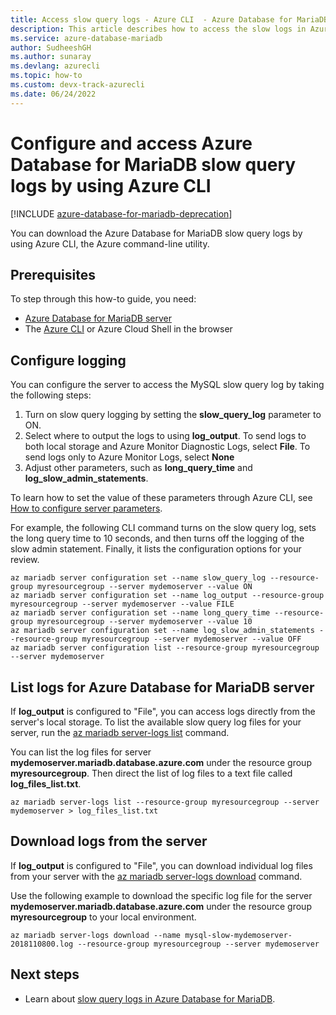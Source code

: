 ```yaml
---
title: Access slow query logs - Azure CLI  - Azure Database for MariaDB
description: This article describes how to access the slow logs in Azure Database for MariaDB by using the Azure CLI command-line utility.
ms.service: azure-database-mariadb
author: SudheeshGH
ms.author: sunaray
ms.devlang: azurecli
ms.topic: how-to
ms.custom: devx-track-azurecli
ms.date: 06/24/2022
---
```

# Configure and access Azure Database for MariaDB slow query logs by using Azure CLI

[!INCLUDE [azure-database-for-mariadb-deprecation](includes/azure-database-for-mariadb-deprecation.md)]

You can download the Azure Database for MariaDB slow query logs by using Azure CLI, the Azure command-line utility.

## Prerequisites

To step through this how-to guide, you need:
- [Azure Database for MariaDB server](quickstart-create-mariadb-server-database-using-azure-cli.md)
- The [Azure CLI](/cli/azure/install-azure-cli) or Azure Cloud Shell in the browser

## Configure logging

You can configure the server to access the MySQL slow query log by taking the following steps:
1. Turn on slow query logging by setting the **slow\_query\_log** parameter to ON.
2. Select where to output the logs to using **log\_output**. To send logs to both local storage and Azure Monitor Diagnostic Logs, select **File**. To send logs only to Azure Monitor Logs, select **None**
3. Adjust other parameters, such as **long\_query\_time** and **log\_slow\_admin\_statements**.

To learn how to set the value of these parameters through Azure CLI, see [How to configure server parameters](howto-configure-server-parameters-cli.md).

For example, the following CLI command turns on the slow query log, sets the long query time to 10 seconds, and then turns off the logging of the slow admin statement. Finally, it lists the configuration options for your review.
```azurecli-interactive
az mariadb server configuration set --name slow_query_log --resource-group myresourcegroup --server mydemoserver --value ON
az mariadb server configuration set --name log_output --resource-group myresourcegroup --server mydemoserver --value FILE
az mariadb server configuration set --name long_query_time --resource-group myresourcegroup --server mydemoserver --value 10
az mariadb server configuration set --name log_slow_admin_statements --resource-group myresourcegroup --server mydemoserver --value OFF
az mariadb server configuration list --resource-group myresourcegroup --server mydemoserver
```

## List logs for Azure Database for MariaDB server

If **log_output** is configured to "File", you can access logs directly from the server's local storage. To list the available slow query log files for your server, run the [az mariadb server-logs list](/cli/azure/mariadb/server-logs#az-mariadb-server-logs-list) command.

You can list the log files for server **mydemoserver.mariadb.database.azure.com** under the resource group **myresourcegroup**. Then direct the list of log files to a text file called **log\_files\_list.txt**.
```azurecli-interactive
az mariadb server-logs list --resource-group myresourcegroup --server mydemoserver > log_files_list.txt
```
## Download logs from the server

If **log_output** is configured to "File", you can download individual log files from your server with the [az mariadb server-logs download](/cli/azure/mariadb/server-logs#az-mariadb-server-logs-download) command.

Use the following example to download the specific log file for the server **mydemoserver.mariadb.database.azure.com** under the resource group **myresourcegroup** to your local environment.
```azurecli-interactive
az mariadb server-logs download --name mysql-slow-mydemoserver-2018110800.log --resource-group myresourcegroup --server mydemoserver
```

## Next steps

- Learn about [slow query logs in Azure Database for MariaDB](concepts-server-logs.md).
